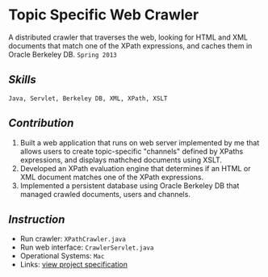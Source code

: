 Topic Specific Web Crawler
==========================

A distributed crawler that traverses the web, looking for HTML and XML documents that match one of the XPath expressions, and caches them in Oracle Berkeley DB.
`Spring 2013`

## _Skills_
    Java, Servlet, Berkeley DB, XML, XPath, XSLT

## _Contribution_
1. Built a web application that runs on web server implemented by me that allows users to create topic-specific "channels" defined by XPaths expressions, and displays mathched documents using XSLT.
2. Developed an XPath evaluation engine that determines if an HTML or XML document matches one of the XPath expressions.
3. Implemented a persistent database using Oracle Berkeley DB that managed crawled documents, users and channels.


## _Instruction_
* Run crawler: `XPathCrawler.java`
* Run web interface: `CrawlerServlet.java`
* Operational Systems: `Mac`
* Links: [view project specification](http://www.cis.upenn.edu/~cis455/handouts/Homework-2.pdf)


